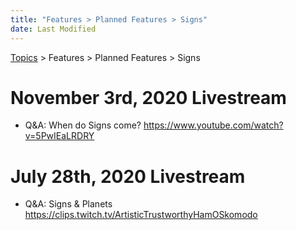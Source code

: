 ```yaml
---
title: "Features > Planned Features > Signs"
date: Last Modified
---
```

[Topics](../../../topics.md) > Features > Planned Features > Signs

# November 3rd, 2020 Livestream
* Q&A: When do Signs come? https://www.youtube.com/watch?v=5PwIEaLRDRY

# July 28th, 2020 Livestream
* Q&A: Signs & Planets https://clips.twitch.tv/ArtisticTrustworthyHamOSkomodo
